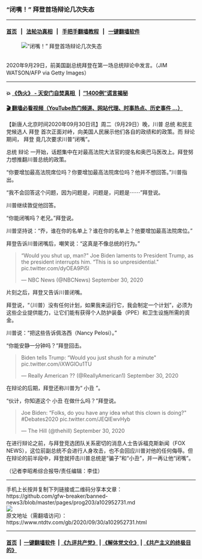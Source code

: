### “闭嘴！” 拜登首场辩论几次失态
------------------------

#### [首页](https://github.com/gfw-breaker/banned-news3/blob/master/README.md) &nbsp;&nbsp;|&nbsp;&nbsp; [法轮功真相](https://github.com/begood0513/basic/blob/master/README.md)  &nbsp;&nbsp;|&nbsp;&nbsp; [手把手翻墙教程](https://github.com/gfw-breaker/guides/wiki)  &nbsp;&nbsp;|&nbsp;&nbsp; [一键翻墙软件](https://github.com/gfw-breaker/nogfw/blob/master/README.md)  



<div><div class="featured_image">
 <figure>
  <img alt="“闭嘴！” 拜登首场辩论几次失态" src="https://i.ntdtv.com/assets/uploads/2020/09/439-800x450.jpg"/>
 </figure><br/>
 <span class="caption">
  2020年9月29日，前美国副总统拜登在第一场总统辩论中发言。（JIM WATSON/AFP via Getty Images）
 </span>
</div>
</div><hr/>

#### 💥 [《伪火》 - 天安门自焚真相 ](http://158.247.195.190:10000/videos/blog/weihuo.html)&nbsp; |&nbsp; [“1400例”谎言揭秘  ](http://158.247.195.190:10000/videos/blog/jiexi1400.html)

#### [ 🎬  翻墙必看视频（YouTube热门频道、网站代理、时事热点、历史事件 ...）](https://github.com/gfw-breaker/links/blob/master/banned.md)

<div><div class="post_content" itemprop="articleBody">
 <p>
  【新唐人北京时间2020年09月30日讯】周二（9月29日）晚，川普
  <ok href="https://www.ntdtv.com/gb/总统.htm">
   总统
  </ok>
  和民主党候选人
  <ok href="https://www.ntdtv.com/gb/拜登.htm">
   拜登
  </ok>
  首次正面对峙，向美国人民展示他们各自的政绩和的政策。而
  <ok href="https://www.ntdtv.com/gb/辩论.htm">
   辩论
  </ok>
  期间，
  <ok href="https://www.ntdtv.com/gb/拜登.htm">
   拜登
  </ok>
  竟几次要求川普“闭嘴”。
 </p>
 <p>
  <ok href="https://www.ntdtv.com/gb/总统.htm">
   总统
  </ok>
  <ok href="https://www.ntdtv.com/gb/辩论.htm">
   辩论
  </ok>
  一开始，话题集中在对最高法院大法官的提名和奥巴马医改上。拜登努力想推翻川普总统的政策。
 </p>
 <p>
  “你要增加最高法院席位吗？你要增加最高法院席位吗？他并不想回答。”川普指出。
 </p>
 <p>
  “我不会回答这个问题，因为问题是，问题是，问题是⋯⋯”拜登说。
 </p>
 <p>
  川普继续敦促他回答。
 </p>
 <p>
  “你能闭嘴吗？老兄。”拜登说。
 </p>
 <p>
  川普坚持说：“乔，谁在你的名单上？谁在你的名单上？他要增加最高法院席位。”
 </p>
 <p>
  拜登告诉川普闭嘴后，嘲笑说：“这真是不像总统的行为。”
 </p>
 <blockquote class="twitter-tweet">
  <p dir="ltr" lang="en">
   “Would you shut up, man?" Joe Biden laments to President Trump, as the president interrupts him. “This is so unpresidential."
   <ok href="https://t.co/dyOEA9Pi5l">
    pic.twitter.com/dyOEA9Pi5l
   </ok>
  </p>
  <p>
   — NBC News (@NBCNews)
   <ok href="https://twitter.com/NBCNews/status/1311116819600728066?ref_src=twsrc%5Etfw">
    September 30, 2020
   </ok>
  </p>
 </blockquote>
 <p>
  <script async="" charset="utf-8" src="https://platform.twitter.com/widgets.js">
  </script>
 </p>
 <p>
  <p>
   片刻之后，拜登又告诉川普闭嘴。
  </p>
  <p>
   拜登说，“（川普）没有任何计划，如果我来运行它，我会制定一个计划”，必须为这些企业提供能力，让它们能有获得个人防护装备（PPE）和卫生设施所需的资金。
  </p>
  <p>
   川普说：“把这些告诉佩洛西（Nancy Pelosi）。”
  </p>
  <p>
   “你能安静一分钟吗？”拜登回击。
  </p>
  <blockquote class="twitter-tweet">
   <p dir="ltr" lang="en">
    Biden tells Trump: “Would you just shush for a minute"
    <ok href="https://t.co/iXWGlOu1TU">
     pic.twitter.com/iXWGlOu1TU
    </ok>
   </p>
   <p>
    — Really American ?? (@ReallyAmerican1)
    <ok href="https://twitter.com/ReallyAmerican1/status/1311118226663895042?ref_src=twsrc%5Etfw">
     September 30, 2020
    </ok>
   </p>
  </blockquote>
  <p>
   <script async="" charset="utf-8" src="https://platform.twitter.com/widgets.js">
   </script>
  </p>
  <p>
   <p>
    在辩论的后期，拜登还称川普为“
    <ok href="https://www.ntdtv.com/gb/小丑.htm">
     小丑
    </ok>
    ”。
   </p>
   <p>
    “伙计，你知道这个
    <ok href="https://www.ntdtv.com/gb/小丑.htm">
     小丑
    </ok>
    在做什么吗？”拜登说。
   </p>
   <blockquote class="twitter-tweet">
    <p dir="ltr" lang="en">
     Joe Biden: “Folks, do you have any idea what this clown is doing?"
     <ok href="https://twitter.com/hashtag/Debates2020?src=hash&amp;ref_src=twsrc%5Etfw">
      #Debates2020
     </ok>
     <ok href="https://t.co/JEQIEwvHyb">
      pic.twitter.com/JEQIEwvHyb
     </ok>
    </p>
    <p>
     — The Hill (@thehill)
     <ok href="https://twitter.com/thehill/status/1311114192716525569?ref_src=twsrc%5Etfw">
      September 30, 2020
     </ok>
    </p>
   </blockquote>
   <p>
    <script async="" charset="utf-8" src="https://platform.twitter.com/widgets.js">
    </script>
   </p>
   <p>
    <p>
     在进行辩论之前，与拜登竞选团队关系密切的消息人士告诉福克斯新闻（FOX NEWS），这位前副总统不会进行人身攻击，也不会回应川普对他的任何侮辱。但在辩论的前半段中，拜登就抨击川普总统是“骗子”和“小丑”，并一再让他“闭嘴”。
    </p>
    <p>
     （记者李昭希综合报导/责任编辑：李佳）
    </p>
    <div class="single_ad">
    </div>
   </p>
  </p>
 </p>
</div>
</div>
<hr/>
手机上长按并复制下列链接或二维码分享本文章：<br/>
https://github.com/gfw-breaker/banned-news3/blob/master/pages/prog203/a102952731.md <br/>
<a href='https://github.com/gfw-breaker/banned-news3/blob/master/pages/prog203/a102952731.md'><img src='https://github.com/gfw-breaker/banned-news3/blob/master/pages/prog203/a102952731.md.png'/></a> <br/>
原文地址（需翻墙访问）：https://www.ntdtv.com/gb/2020/09/30/a102952731.html


------------------------
#### [首页](https://github.com/gfw-breaker/banned-news3/blob/master/README.md) &nbsp;|&nbsp; [一键翻墙软件](https://github.com/gfw-breaker/nogfw/blob/master/README.md) &nbsp;| [《九评共产党》](https://github.com/gfw-breaker/9ping.md/blob/master/README.md#九评之一评共产党是什么) | [《解体党文化》](https://github.com/gfw-breaker/jtdwh.md/blob/master/README.md) | [《共产主义的终极目的》](https://github.com/gfw-breaker/gczydzjmd.md/blob/master/README.md)


<img src='http://gfw-breaker.win/banned-news3/pages/prog203/a102952731.md' width='0px' height='0px'/>